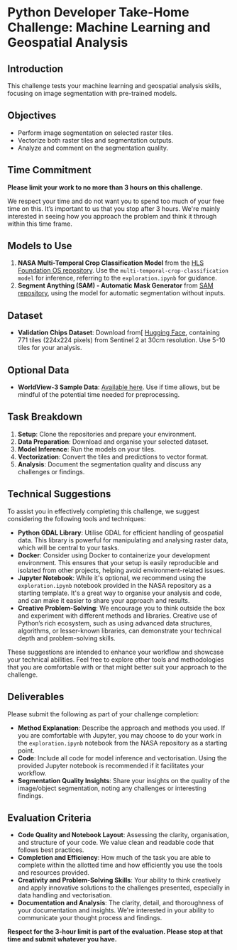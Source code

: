 # Python Developer Take-Home Challenge: Machine Learning and Geospatial Analysis

## Introduction
This challenge tests your machine learning and geospatial analysis skills, focusing on image segmentation with pre-trained models. 

## Objectives
- Perform image segmentation on selected raster tiles.
- Vectorize both raster tiles and segmentation outputs.
- Analyze and comment on the segmentation quality.

## Time Commitment
**Please limit your work to no more than 3 hours on this challenge.** 

We respect your time and do not want you to spend too much of your free time on this. It’s important to us that you stop after 3 hours. We're mainly interested in seeing how you approach the problem and think it through within this time frame.

## Models to Use
1. **NASA Multi-Temporal Crop Classification Model** from the [HLS Foundation OS repository](https://github.com/NASA-IMPACT/hls-foundation-os). Use the `multi-temporal-crop-classification model` for inference, referring to the `exploration.ipynb` for guidance.
2. **Segment Anything (SAM) - Automatic Mask Generator** from [SAM repository](https://github.com/facebookresearch/segment-anything), using the model for automatic segmentation without inputs.

## Dataset
- **Validation Chips Dataset**: Download from[ [Hugging Face](https://huggingface.co/datasets/ibm-nasa-geospatial/multi-temporal-crop-classification/blob/main/validation_chips.tgz), containing 771 tiles (224x224 pixels) from Sentinel 2 at 30cm resolution. Use 5-10 tiles for your analysis.

## Optional Data
- **WorldView-3 Sample Data**: [Available here](https://earth.esa.int/eogateway/missions/worldview-3/sample-data). Use if time allows, but be mindful of the potential time needed for preprocessing.

## Task Breakdown
1. **Setup**: Clone the repositories and prepare your environment.
2. **Data Preparation**: Download and organise your selected dataset.
3. **Model Inference**: Run the models on your tiles.
4. **Vectorization**: Convert the tiles and predictions to vector format.
5. **Analysis**: Document the segmentation quality and discuss any challenges or findings.

## Technical Suggestions
To assist you in effectively completing this challenge, we suggest considering the following tools and techniques:

- **Python GDAL Library**: Utilise GDAL for efficient handling of geospatial data. This library is powerful for manipulating and analysing raster data, which will be central to your tasks.
- **Docker**: Consider using Docker to containerize your development environment. This ensures that your setup is easily reproducible and isolated from other projects, helping avoid environment-related issues.
- **Jupyter Notebook**: While it's optional, we recommend using the `exploration.ipynb` notebook provided in the NASA repository as a starting template. It's a great way to organise your analysis and code, and can make it easier to share your approach and results.
- **Creative Problem-Solving**: We encourage you to think outside the box and experiment with different methods and libraries. Creative use of Python’s rich ecosystem, such as using advanced data structures, algorithms, or lesser-known libraries, can demonstrate your technical depth and problem-solving skills.

These suggestions are intended to enhance your workflow and showcase your technical abilities. Feel free to explore other tools and methodologies that you are comfortable with or that might better suit your approach to the challenge.


## Deliverables
Please submit the following as part of your challenge completion:
- **Method Explanation**: Describe the approach and methods you used. If you are comfortable with Jupyter, you may choose to do your work in the `exploration.ipynb` notebook from the NASA repository as a starting point.
- **Code**: Include all code for model inference and vectorisation. Using the provided Jupyter notebook is recommended if it facilitates your workflow.
- **Segmentation Quality Insights**: Share your insights on the quality of the image/object segmentation, noting any challenges or interesting findings.

## Evaluation Criteria
- **Code Quality and Notebook Layout**: Assessing the clarity, organisation, and structure of your code. We value clean and readable code that follows best practices.
- **Completion and Efficiency**: How much of the task you are able to complete within the allotted time and how efficiently you use the tools and resources provided.
- **Creativity and Problem-Solving Skills**: Your ability to think creatively and apply innovative solutions to the challenges presented, especially in data handling and vectorisation.
- **Documentation and Analysis**: The clarity, detail, and thoroughness of your documentation and insights. We're interested in your ability to communicate your thought process and findings.

**Respect for the 3-hour limit is part of the evaluation. Please stop at that time and submit whatever you have.**
